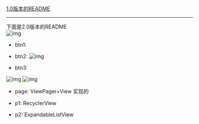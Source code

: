 
[1.0版本的README](https://github.com/tea9/dear_kotlin_code/blob/master/README1.md)

---

下面是2.0版本的README  
![img](https://github.com/tea9/dear_kotlin_code/blob/master/img/00.png?raw=true)

+ btn1:
+ btn2:
![img](https://github.com/tea9/dear_kotlin_code/blob/master/img/02.png?raw=true)


+ btn3:

![img](https://github.com/tea9/dear_kotlin_code/blob/master/img/02.png?raw=true)
![img](https://github.com/tea9/dear_kotlin_code/blob/master/img/03.png?raw=true)

+ page:
ViewPager+View 实现的  

+ p1:
RecyclerView  

+ p2:
ExpandableListView



